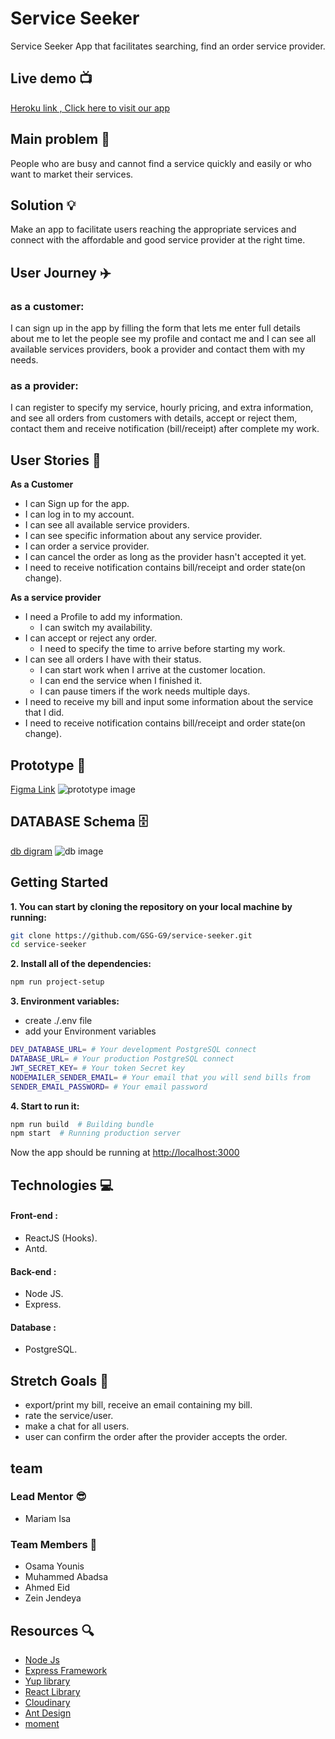 # Service Seeker
Service Seeker App that facilitates searching, find an order service provider.

## Live demo :tv: 
[Heroku link , Click here to visit our app](service-seeker.herokuapp.com/)

## Main problem :new_moon_with_face:
People who are busy and cannot find a service quickly and easily or who want to market their services.

## Solution :bulb:
Make an app to facilitate users reaching the appropriate services and connect with the affordable and good service provider at the right time.



## User Journey :airplane:
### as a customer:
I can sign up in the app by filling the form that lets me enter full details about me to let the people see my profile and contact me and I can see all available services providers, book a provider and contact them with my needs.
### as a provider:
I can register to specify my service, hourly pricing, and extra information, and see all orders from customers with details, accept or reject them, contact them and receive notification (bill/receipt) after complete my work.

## User Stories :open_book:

**As a Customer**
* I can Sign up for the app.
* I can log in to my account.
* I can see all available service providers.
* I can see specific information about any service provider.
* I can order a service provider.
* I can cancel the order as long as the provider hasn't accepted it yet.
* I need to receive notification contains bill/receipt and order state(on change).

**As a service provider**
* I need a Profile to add my information.
    * I can switch my availability.
* I can accept or reject any order.
    * I need to specify the time to arrive before starting my work.
* I can see all orders I have with their status.
    * I can start work when I arrive at the customer location.
    * I can end the service when I finished it.
    * I can pause timers if the work needs multiple days.
* I need to receive my bill and input some information about the service that I did.
* I need to receive notification contains bill/receipt and order state(on change).

## Prototype :art:
[Figma Link](https://www.figma.com/file/4gyWA11DmZOmlnle5mC4TG/hound?node-id=0%3A1)
![prototype image](https://i.imgur.com/awA5aKA.png)




## DATABASE Schema :file_cabinet:
[db digram](https://dbdiagram.io/d/60158d7e80d742080a3878db)
![db image](https://i.imgur.com/umLYRoS.png)

## Getting Started
**1. You can start by cloning the repository on your local machine by running:**

```sh
git clone https://github.com/GSG-G9/service-seeker.git
cd service-seeker
```

**2. Install all of the dependencies:**

```sh
npm run project-setup
```
**3. Environment variables:**
- create ./.env file
- add your Environment variables
```sh
DEV_DATABASE_URL= # Your development PostgreSQL connect
DATABASE_URL= # Your production PostgreSQL connect
JWT_SECRET_KEY= # Your token Secret key
NODEMAILER_SENDER_EMAIL= # Your email that you will send bills from
SENDER_EMAIL_PASSWORD= # Your email password
```
**4. Start to run it:**

```sh
npm run build  # Building bundle
npm start  # Running production server
```

Now the app should be running at [http://localhost:3000](http://localhost:3000)


## Technologies :computer:

#### Front-end :

- ReactJS (Hooks).
- Antd.

#### Back-end :

- Node JS.
- Express.

#### Database :
- PostgreSQL.

## Stretch Goals :goal_net:
* export/print my bill, receive an email containing my bill.
* rate the service/user.
* make a chat for all users.
* user can confirm the order after the provider accepts the order.

## team

### Lead Mentor :sunglasses:
* Mariam Isa

### Team Members :busts_in_silhouette:
* Osama Younis
* Muhammed Abadsa
* Ahmed Eid
* Zein Jendeya 
 

## Resources :mag:
* [Node Js](https://nodejs.org/en/)
* [Express Framework](https://expressjs.com/)
* [Yup library](https://github.com/jquense/yup) 
* [React Library](https://reactjs.org/)
* [Cloudinary](https://cloudinary.com/)
* [Ant Design](https://ant.design/)
* [moment](https://momentjs.com/)

